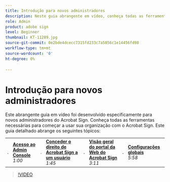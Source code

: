 ```yaml
---
title: Introdução para novos administradores
description: Neste guia abrangente em vídeo, conheça todas as ferramentas necessárias para começar a usar sua organização com o Acrobat Sign
role: Admin
product: adobe sign
level: Beginner
thumbnail: KT-11289.jpg
source-git-commit: 0e2bde4dcecc7315fd233c7a5056c1e14456fd98
workflow-type: tm+mt
source-wordcount: '0'
ht-degree: 0%

---
```


# Introdução para novos administradores

Este abrangente guia em vídeo foi desenvolvido especificamente para novos administradores do Acrobat Sign. Conheça todas as ferramentas necessárias para começar a usar sua organização com o Acrobat Sign. Este guia detalhado abrange os seguintes tópicos:

<table style="table-layout:auto">
<tr>
  <td>
    <a href="https://video.tv.adobe.com/v/343565/?autoplay=true&t=60">
      <img alt="Acesso ao Admin Console" src="../assets/Stepforward_18.png" />
    </a>
  </td>
  <td>
     <a href="https://video.tv.adobe.com/v/343565/?autoplay=true&t=60"><strong>Acesso ao Admin Console</strong></a>
         <br>
        <em>1:00</em>
    </td>
    <td>
    <a href="https://video.tv.adobe.com/v/343565/?autoplay=true&t=105">
      <img alt="Conceder o direito de Acrobat Sign a um usuário" src="../assets/Stepforward_18.png" />
    </a>
  </td>
  <td>
     <a href="https://video.tv.adobe.com/v/343565/?autoplay=true&t=105"><strong>Conceder o direito de Acrobat Sign a um usuário</strong></a>
        <br>
        <em>1:45</em>
    </td>
    <td>
    <a href="https://video.tv.adobe.com/v/343565/?autoplay=true&t=191">
      <img alt="Visão geral do portal da Web do Acrobat Sign" src="../assets/Stepforward_18.png" />
    </a>
  </td>
  <td>
     <a href="https://video.tv.adobe.com/v/343565/?autoplay=true&t=191"><strong>Visão geral do portal da Web do Acrobat Sign</strong></a>
        <br>
        <em>3:11</em>
    </td>
    <td>
    <a href="https://video.tv.adobe.com/v/343565/?autoplay=true&t=358">
      <img alt="Configurações globais" src="../assets/Stepforward_18.png" />
    </a>
  </td>
  <td>
     <a href="https://video.tv.adobe.com/v/343565/?autoplay=true&t=358"><strong>Configurações globais</strong></a>
        <br>
        <em>5:58</em>
    </td>
  </tr>
  </table>

>[!VIDEO](https://video.tv.adobe.com/v/343565?hidetitle=true)
